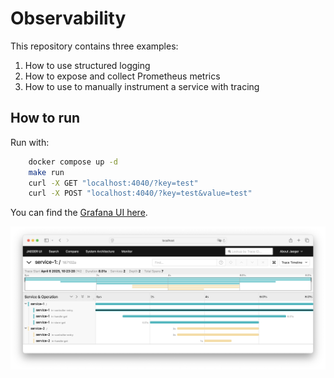 # Observability

This repository contains three examples:

1. How to use structured logging
1. How to expose and collect Prometheus metrics
1. How to use to manually instrument a service with tracing

## How to run

Run with:

```sh
    docker compose up -d
    make run
    curl -X GET "localhost:4040/?key=test"
    curl -X POST "localhost:4040/?key=test&value=test"
```

You can find the [Grafana UI here](http://localhost:3000/).

![Example](example.png)
